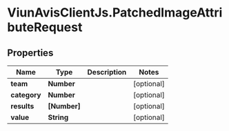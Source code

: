 # ViunAvisClientJs.PatchedImageAttributeRequest

## Properties

| Name         | Type         | Description | Notes      |
| ------------ | ------------ | ----------- | ---------- |
| **team**     | **Number**   |             | [optional] |
| **category** | **Number**   |             | [optional] |
| **results**  | **[Number]** |             | [optional] |
| **value**    | **String**   |             | [optional] |
